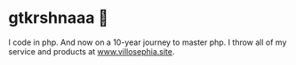 # gtkrshnaaa 👋
I code in php. And now on a 10-year journey to master php.
I throw all of my service and products at www.villosephia.site.
